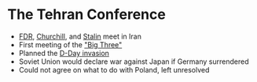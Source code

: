 # The Tehran Conference
- [FDR](../people/roosevelt_franklin.md), [Churchill](../people/churchill_winston.md), and [Stalin](../people/stalin_joseph.md) meet in Iran
- First meeting of the ["Big Three"](../entities/allies.md)
- Planned the [D-Day invasion](d-day.md)
- Soviet Union would declare war against Japan if Germany surrendered
- Could not agree on what to do with Poland, left unresolved
